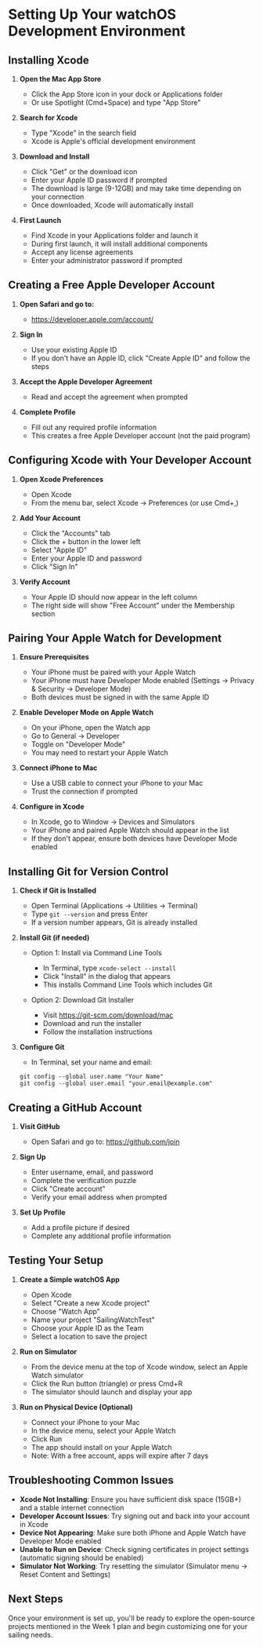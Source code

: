 # Setting Up Your watchOS Development Environment

## Installing Xcode

1. **Open the Mac App Store**
   - Click the App Store icon in your dock or Applications folder
   - Or use Spotlight (Cmd+Space) and type "App Store"

2. **Search for Xcode**
   - Type "Xcode" in the search field
   - Xcode is Apple's official development environment

3. **Download and Install**
   - Click "Get" or the download icon
   - Enter your Apple ID password if prompted
   - The download is large (9-12GB) and may take time depending on your connection
   - Once downloaded, Xcode will automatically install

4. **First Launch**
   - Find Xcode in your Applications folder and launch it
   - During first launch, it will install additional components
   - Accept any license agreements
   - Enter your administrator password if prompted

## Creating a Free Apple Developer Account

1. **Open Safari and go to:**
   - https://developer.apple.com/account/

2. **Sign In**
   - Use your existing Apple ID
   - If you don't have an Apple ID, click "Create Apple ID" and follow the steps

3. **Accept the Apple Developer Agreement**
   - Read and accept the agreement when prompted

4. **Complete Profile**
   - Fill out any required profile information
   - This creates a free Apple Developer account (not the paid program)

## Configuring Xcode with Your Developer Account

1. **Open Xcode Preferences**
   - Open Xcode
   - From the menu bar, select Xcode → Preferences (or use Cmd+,)

2. **Add Your Account**
   - Click the "Accounts" tab
   - Click the + button in the lower left
   - Select "Apple ID"
   - Enter your Apple ID and password
   - Click "Sign In"

3. **Verify Account**
   - Your Apple ID should now appear in the left column
   - The right side will show "Free Account" under the Membership section

## Pairing Your Apple Watch for Development

1. **Ensure Prerequisites**
   - Your iPhone must be paired with your Apple Watch
   - Your iPhone must have Developer Mode enabled (Settings → Privacy & Security → Developer Mode)
   - Both devices must be signed in with the same Apple ID

2. **Enable Developer Mode on Apple Watch**
   - On your iPhone, open the Watch app
   - Go to General → Developer
   - Toggle on "Developer Mode"
   - You may need to restart your Apple Watch

3. **Connect iPhone to Mac**
   - Use a USB cable to connect your iPhone to your Mac
   - Trust the connection if prompted

4. **Configure in Xcode**
   - In Xcode, go to Window → Devices and Simulators
   - Your iPhone and paired Apple Watch should appear in the list
   - If they don't appear, ensure both devices have Developer Mode enabled

## Installing Git for Version Control

1. **Check if Git is Installed**
   - Open Terminal (Applications → Utilities → Terminal)
   - Type `git --version` and press Enter
   - If a version number appears, Git is already installed

2. **Install Git (if needed)**
   - Option 1: Install via Command Line Tools
     - In Terminal, type `xcode-select --install`
     - Click "Install" in the dialog that appears
     - This installs Command Line Tools which includes Git

   - Option 2: Download Git Installer
     - Visit https://git-scm.com/download/mac
     - Download and run the installer
     - Follow the installation instructions

3. **Configure Git**
   - In Terminal, set your name and email:
   ```
   git config --global user.name "Your Name"
   git config --global user.email "your.email@example.com"
   ```

## Creating a GitHub Account

1. **Visit GitHub**
   - Open Safari and go to: https://github.com/join

2. **Sign Up**
   - Enter username, email, and password
   - Complete the verification puzzle
   - Click "Create account"
   - Verify your email address when prompted

3. **Set Up Profile**
   - Add a profile picture if desired
   - Complete any additional profile information

## Testing Your Setup

1. **Create a Simple watchOS App**
   - Open Xcode
   - Select "Create a new Xcode project"
   - Choose "Watch App"
   - Name your project "SailingWatchTest"
   - Choose your Apple ID as the Team
   - Select a location to save the project

2. **Run on Simulator**
   - From the device menu at the top of Xcode window, select an Apple Watch simulator
   - Click the Run button (triangle) or press Cmd+R
   - The simulator should launch and display your app

3. **Run on Physical Device (Optional)**
   - Connect your iPhone to your Mac
   - In the device menu, select your Apple Watch
   - Click Run
   - The app should install on your Apple Watch
   - Note: With a free account, apps will expire after 7 days

## Troubleshooting Common Issues

- **Xcode Not Installing**: Ensure you have sufficient disk space (15GB+) and a stable internet connection
- **Developer Account Issues**: Try signing out and back into your account in Xcode
- **Device Not Appearing**: Make sure both iPhone and Apple Watch have Developer Mode enabled
- **Unable to Run on Device**: Check signing certificates in project settings (automatic signing should be enabled)
- **Simulator Not Working**: Try resetting the simulator (Simulator menu → Reset Content and Settings)

## Next Steps

Once your environment is set up, you'll be ready to explore the open-source projects mentioned in the Week 1 plan and begin customizing one for your sailing needs.